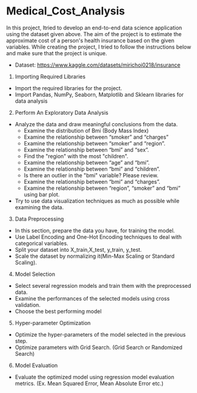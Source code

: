 # Medical_Cost_Analysis
In this project, Itried to develop an end-to-end data science application using the
dataset given above. The aim of the project is to estimate the approximate cost of a person's
health insurance based on the given variables. While creating the project, I tried to follow the
instructions below and make sure that the project is unique.
* Dataset: https://www.kaggle.com/datasets/mirichoi0218/insurance

1. Importing Required Libraries
  * Import the required libraries for the project.
  * Import Pandas, NumPy, Seaborn, Matplotlib and Sklearn libraries for data analysis
2. Perform An Exploratory Data Analysis
  * Analyze the data and draw meaningful conclusions from the data.
    - Examine the distribution of Bmi (Body Mass Index)
    - Examine the relationship between “smoker” and “charges”
    - Examine the relationship between “smoker” and “region”.
    - Examine the relationship between “bmi” and “sex”.
    - Find the "region" with the most "children".
    - Examine the relationship between “age” and “bmi”.
    - Examine the relationship between “bmi” and “children”.
    - Is there an outlier in the "bmi" variable? Please review.
    - Examine the relationship between “bmi” and “charges”.
    - Examine the relationship between “region”, “smoker” and “bmi” using bar plot.
  * Try to use data visualization techniques as much as possible while examining the data.
3. Data Preprocessing
  * In this section, prepare the data you have, for training the model.
  * Use Label Encoding and One-Hot Encoding techniques to deal with categorical variables.
  * Split your dataset into X_train,X_test, y_train, y_test.
  * Scale the dataset by normalizing it(Min-Max Scaling or Standard Scaling).
4. Model Selection
  * Select several regression models and train them with the preprocessed data.
  * Examine the performances of the selected models using cross validation.
  * Choose the best performing model
5. Hyper-parameter Optimization
  * Optimize the hyper-parameters of the model selected in the previous step.
  * Optimize parameters with Grid Search. (Grid Search or Randomized Search)
6. Model Evaluation
  * Evaluate the optimized model using regression model evaluation metrics. (Ex. Mean Squared Error, Mean Absolute Error etc.)
